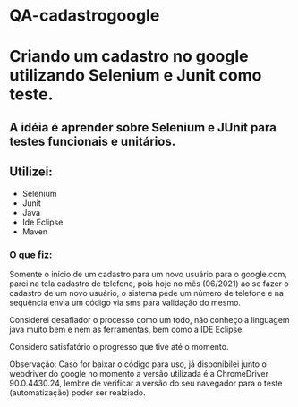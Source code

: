 # QA-cadastrogoogle
# Criando um cadastro no google utilizando Selenium e Junit como teste.

## A idéia é aprender sobre Selenium e JUnit para testes funcionais e unitários.

## Utilizei:

* Selenium
* Junit
* Java
* Ide Eclipse
* Maven


### O que fiz:

Somente o início de um cadastro para um novo usuário para o google.com, parei na tela cadastro de telefone, pois hoje no mẽs (06/2021) ao
se fazer o cadastro de um novo usuário, o sistema pede um número de telefone e na sequência envia um código via sms para 
validação do mesmo.

Considerei desafiador o processo como um todo, não conheço a linguagem java muito bem e nem as ferramentas, bem como a IDE Eclipse.

Considero satisfatório o progresso que tive até o momento.

Observação:
Caso for baixar o código para uso, já disponibilei junto o webdriver do google no momento a versão utilizada é a ChromeDriver 90.0.4430.24, lembre de verificar a versão do seu navegador para o teste (automatização) poder ser realziado.
